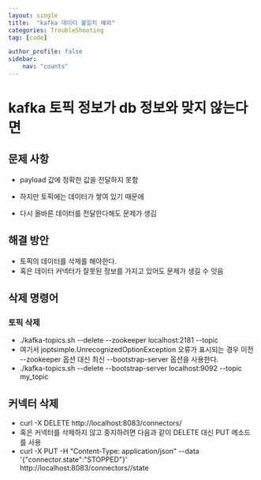 ```yaml
---
layout: single
title:  "kafka 데이터 불일치 예외"
categories: TroubleShooting
tag: [code]

author_profile: false
sidebar:
    nav: "counts"
---
```


# kafka 토픽 정보가 db 정보와 맞지 않는다면

## 문제 사항

- payload 값에 정확한 값을 전달하지 못함

- 하지만 토픽에는 데이터가 쌓여 있기 때문에
 
- 다시 올바른 데이터를 전달한다해도 문제가 생김

## 해결 방안

- 토픽의 데이터를 삭제를 해야한다.
- 혹은 데이터 커넥터가 잘못된 정보를 가지고 있어도 문제가 생길 수 잇음

## 삭제 명령어

### 토픽 삭제

- ./kafka-topics.sh --delete --zookeeper localhost:2181 --topic 
- 여기서 joptsimple.UnrecognizedOptionException 오류가 표시되는 경우 이전 --zookeeper 옵션 대신 최신 --bootstrap-server 옵션을 사용한다.
- ./kafka-topics.sh --delete --bootstrap-server localhost:9092 --topic my_topic

## 커넥터 삭제

- curl -X DELETE http://localhost:8083/connectors/<connector-name>
- 혹은 커넥터를 삭제하지 않고 중지하려면 다음과 같이 DELETE 대신 PUT 메소드를 사용
- curl -X PUT -H "Content-Type: application/json" --data '{"connector.state":"STOPPED"}' http://localhost:8083/connectors/<connector-name>/state
